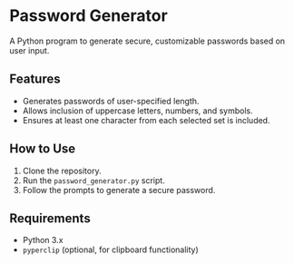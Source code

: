 # Password Generator

A Python program to generate secure, customizable passwords based on user input.

## Features
- Generates passwords of user-specified length.
- Allows inclusion of uppercase letters, numbers, and symbols.
- Ensures at least one character from each selected set is included.

## How to Use
1. Clone the repository.
2. Run the `password_generator.py` script.
3. Follow the prompts to generate a secure password.

## Requirements
- Python 3.x
- `pyperclip` (optional, for clipboard functionality)

